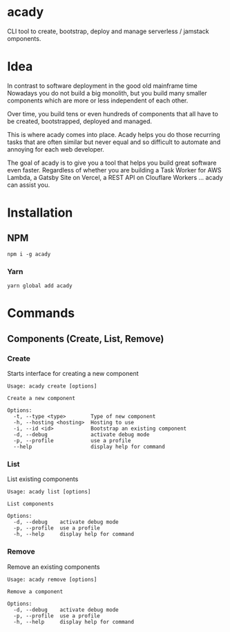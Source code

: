 # acady

CLI tool to create, bootstrap, deploy and manage serverless / jamstack omponents.

# Idea
In contrast to software deployment in the good old mainframe time Nowadays you do not build a big monolith, but you build many smaller components which are more or less independent of each other.

Over time, you build tens or even hundreds of components that all have to be created, bootstrapped, deployed and managed.

This is where acady comes into place. Acady helps you do those recurring tasks that are often similar but never equal and so difficult to automate and annoying for each web developer.

The goal of acady is to give you a tool that helps you build great software even faster.
Regardless of whether you are building a Task Worker for AWS Lambda, a Gatsby Site on Vercel, a REST API on Clouflare Workers ... acady can assist you.

# Installation

## NPM
```
npm i -g acady
```

### Yarn
```
yarn global add acady
```


# Commands

## Components (Create, List, Remove)

### Create
Starts interface for creating a new component
```
Usage: acady create [options]

Create a new component

Options:
  -t, --type <type>        Type of new component
  -h, --hosting <hosting>  Hosting to use
  -i, --id <id>            Bootstrap an existing component
  -d, --debug              activate debug mode
  -p, --profile            use a profile
  --help                   display help for command

```

### List
List existing components
```
Usage: acady list [options]

List components

Options:
  -d, --debug    activate debug mode
  -p, --profile  use a profile
  -h, --help     display help for command
```

### Remove
Remove an existing components
```
Usage: acady remove [options]

Remove a component

Options:
  -d, --debug    activate debug mode
  -p, --profile  use a profile
  -h, --help     display help for command

```
